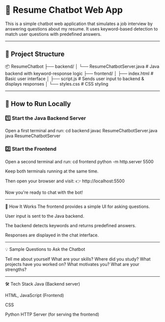 # 🤖 Resume Chatbot Web App

This is a simple chatbot web application that simulates a job interview by answering questions about my resume. It uses keyword-based detection to match user questions with predefined answers.

---

## 📂 Project Structure

📦 ResumeChatbot
├── backend/
│ └── ResumeChatbotServer.java # Java backend with keyword-response logic
├── frontend/
│ ├── index.html # Basic user interface
│ ├── script.js # Sends user input to backend & displays responses
│ └── styles.css #  CSS styling

---

## 🧪 How to Run Locally

### 1️⃣ Start the Java Backend Server

Open a first terminal and run:
cd backend
javac ResumeChatbotServer.java  
java ResumeChatbotServer    


### 2️⃣ Start the Frontend 

Open a second terminal and run:
cd frontend
python -m http.server 5500

Keep both terminals running at the same time.

Then open your browser and visit:
👉 http://localhost:5500

Now you're ready to chat with the bot!

---

🚀 How It Works
The frontend provides a simple UI for asking questions.

User input is sent to the Java backend.

The backend detects keywords and returns predefined answers.

Responses are displayed in the chat interface.

---

💡 Sample Questions to Ask the Chatbot

Tell me about yourself
What are your skills?
Where did you study?
What projects have you worked on?
What motivates you?
What are your strengths?

---

🛠 Tech Stack
Java (Backend server)

HTML, JavaScript (Frontend)

CSS

Python HTTP Server (for serving the frontend)

